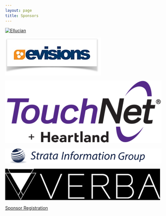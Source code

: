 ```yaml
---
layout: page
title: Sponsors
---
```


[![Ellucian](/img/ellucian.jpeg)][ellucian]

[![Evisions](/img/250-logo-evisions.png)][evisions]

[![Touchnet](/img/TouchNet+heartland_Logo_RGB.jpg)][touchnet]

[![Strata](/img/strata.gif)][strata]       

[![Verba](/img/VerbaLogo.png)][verba]

[ellucian]: http://www.ellucian.com/
[evisions]: http://www.evisions.com/
[touchnet]: http://http://www.touchnet.com/
[strata]: http://www.sigcorp.com/
[verba]: http://www.verbasoftware.com/

<a class="btn btn-primary btn-lg" href="https://commerce.cashnet.com/WEBUBUG">
  Sponsor Registration
</a>



